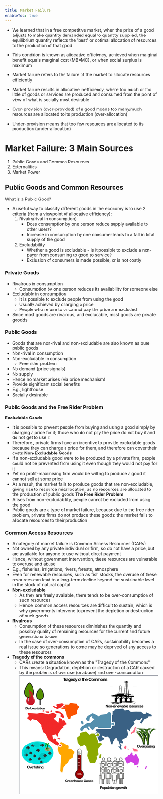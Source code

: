 ```yaml
---
title: Market Failure
enableToc: true
---
```


- We learned that in a free competitive market, when the price of a good adjusts to make quantity demanded equal to quantity supplied, the equilibrium quantity reflects the 'best' or optimal allocation of resources to the production of that good
- This condition is known as allocative efficiency, achieved when marginal benefit equals marginal cost (MB=MC), or when social surplus is maximum

- Market failure refers to the failure of the market to allocate resources efficiently
- Market failure results in allocative inefficiency, where too much or too little of goods or services are produced and consumed from the point of view of what is socially most desirable
- Over-provision (over-provided) of a good means too many/much resources are allocated to its production (over-allocation)
- Under-provision means that too few resources are allocated to its production (under-allocation)

# Market Failure: 3 Main Sources
1. Public Goods and Common Resources
2. Externalities
3. Market Power

## Public Goods and Common Resources
What is a Public Good?
- A useful way to classify different goods in the economy is to use 2 criteria (from a viewpoint of allocative efficiency):
	1. Rivalry(rival in consumption)
		- Does consumption by one person reduce supply available to other users?
		- Increase in consumption by one consumer leads to a fall in total supply of the good
	1. Excludability
		- Whether a good is excludable - is it possible to exclude a non-payer from consuming to good to service?
		- Exclusion of consumers is made possible, or is not costly

### Private Goods
- Rivalrous in consumption
	- Consumption by one person reduces its availability for someone else
- Excludable in consumption
	- It is possible to exclude people from using the good
	- Usually achieved by charging a price
	- People who refuse to or cannot pay the price are excluded
- Since most goods are rivalrous, and excludable, most goods are private goodds

### Public Goods
- Goods that are non-rival and non-excludable are also known as pure public goods
- Non-rival in consumption
- Non-excludable in consumption
	- Free rider problem
- No demand (price signals)
- No supply
- Hence no market arises (via price mechanism)
- Provide significant social benefits
- E.g., lighthouse
- Socially desirable

### Public Goods and the Free Rider Problem

**Excludable Goods**
- It is possible to prevent people from buying and using a good simply by charging a price for it; those who do not pay the price do not buy it and do not get to use it
- Therefore., private firms have an incentive to provide excludable goods because they can charge a price for them, and therefore can cover their costs
**Non-Excludable Goods**
- If a non-excludable good were to be produced by a private firm, people could not be prevented from using it even though they would not pay for it
- Yet no profit-maximising firm would be willing to produce a good it cannot sell at some price
- As a result, the market fails to produce goods that are non-excludable, giving rise to resource misallocation, as no resources are allocated to the production of public goods
**The Free Rider Problem**
- Arises from non-excludability, people cannot be excluded from using the good
- Public goods are a type of market failure, because due to the free rider problem, private firms do not produce these goods: the market fails to allocate resources to their production

### Common Access Resources
- A category of market failure is Common Access Resources (CARs)
- Not owned by any private individual or firm, so do not have a price, but are available for anyone to use without direct payment
- Hence, without government intervention, these resources are vulnerable to overuse and abuse
- E.g., fisheries, irrigations, rivers, forests, atmosphere
- Even for renewable resources, such as fish stocks, the overuse of these resources can lead to a long-term decline beyond the sustainable level in the stock of natural capital
- **Non-excludable**
	- As they are freely available, there tends to be over-consumption of such resources
	- Hence, common access resources are difficult to sustain, which is why governments intervene to prevent the depletion or destruction of such goods
- **Rivalrous**
	- Consumption of these resources diminishes the quantity and possibly quality of remaining resources for the current and future generations to use
	- In the case of over-consumption of CARs, sustainability becomes a real issue so generations to come may be deprived of any access to these resources
- **Tragedy of the commons**
	- CARs create a situation known as the "Tragedy of the Commons"
	- This means: Degradation, depletion or destruction of a CAR caused by the problems of overuse (or abuse) and over-consumption
	![](11SubjectImages/tragedyofthecommons.png)